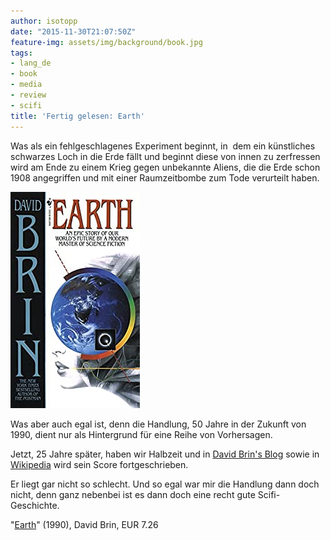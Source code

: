 ```yaml
---
author: isotopp
date: "2015-11-30T21:07:50Z"
feature-img: assets/img/background/book.jpg
tags:
- lang_de
- book
- media
- review
- scifi
title: 'Fertig gelesen: Earth'
---
```

Was als ein fehlgeschlagenes Experiment beginnt, in  dem ein künstliches schwarzes Loch in die Erde fällt und beginnt diese von innen zu zerfressen wird am Ende zu einem Krieg gegen unbekannte Aliens, die die Erde schon 1908 angegriffen und mit einer Raumzeitbombe zum Tode verurteilt haben.

![](/uploads/2015/11/earth.jpg)

Was aber auch egal ist, denn die Handlung, 50 Jahre in der Zukunft von 1990, dient nur als Hintergrund für eine Reihe von Vorhersagen.

Jetzt, 25 Jahre später, haben wir Halbzeit und in 
[David Brin's Blog](http://earthbydavidbrin.pbworks.com/w/page/15607643/FrontPage) sowie in 
[Wikipedia](https://en.wikipedia.org/wiki/Earth_%28Brin_novel%29#Predictions) wird sein Score fortgeschrieben.

Er liegt gar nicht so schlecht. Und so egal war mir die Handlung dann doch nicht, denn ganz nebenbei ist es dann doch eine recht gute Scifi-Geschichte.

"[Earth](https://www.amazon.de/dp/B002SXIEZA)" (1990), David Brin, EUR 7.26
